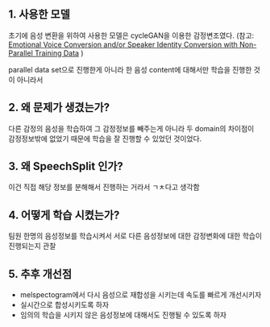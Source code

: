 ## 1. 사용한 모델

초기에 음성 변환을 위하여 사용한 모델은 cycleGAN을 이용한 감정변조였다. (참고:  [Emotional Voice Conversion and/or Speaker Identity Conversion with Non-Parallel Training Data](https://github.com/KunZhou9646/emotional-voice-conversion-with-CycleGAN-and-CWT-for-Spectrum-and-F0) ) 

parallel data set으로 진행한게 아니라 한 음성 content에 대해서만 학습을 진행한 것이 아니라서 

## 2. 왜 문제가 생겼는가?

다른 감정의 음성을 학습하여 그 감정정보를 빼주는게 아니라 두 domain의 차이점이 감정정보밖에 없었기 때문에 학습을 잘 진행할 수 있었던 것이었다. 

## 3. 왜 SpeechSplit 인가?

이건 직접 해당 정보를 분해해서 진행하는 거라서 ㄱㅊ다고 생각함

## 4. 어떻게 학습 시켰는가?

팀원 한명의 음성정보를 학습시켜서 서로 다른 음성정보에 대한 감정변화에 대한 학습이 진행되는지 관찰 

## 5. 추후 개선점 

-  melspectogram에서 다시 음성으로 재합성을 시키는데 속도를 빠르게 개선시키자 
-  실시간으로 합성시키도록 하자
-  임의의 학습을 시키지 않은 음성정보에 대해서도 진행될 수 있도록 하자

